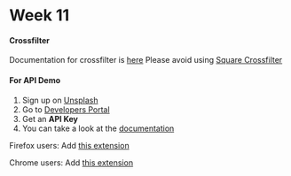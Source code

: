 # Week 11

#### Crossfilter

Documentation for crossfilter is [here](https://github.com/crossfilter/crossfilter/wiki/API-Reference)
Please avoid using [Square Crossfilter](https://square.github.io/crossfilter/)

#### For API Demo

1. Sign up on [Unsplash](https://unsplash.com)
2. Go to [Developers Portal](https://unsplash.com/developers)
3. Get an **API Key**
3. You can take a look at the [documentation](https://unsplash.com/documentation#search-photos)

Firefox users:
Add [this extension](https://addons.mozilla.org/en-US/firefox/addon/access-control-allow-origin/)

Chrome users:
Add [this extension](https://chrome.google.com/webstore/detail/allow-cors-access-control/lhobafahddgcelffkeicbaginigeejlf?hl=en)